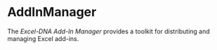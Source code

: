 # AddInManager
The *Excel-DNA Add-In Manager* provides a toolkit for distributing and managing Excel add-ins.

